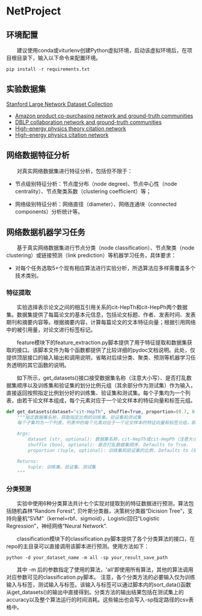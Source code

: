 # NetProject

## 环境配置

&emsp;&emsp;建议使用conda或viturlenv创建Python虚拟环境，启动该虚拟环境后，在项目根目录下，输入以下命令来配置环境。

    pip install -r requirements.txt


## 实验数据集

[Stanford Large Network Dataset Collection](http://snap.stanford.edu/data/index.html)

* [Amazon product co-purchasing network and ground-truth communities](http://snap.stanford.edu/data/com-Amazon.html)
* [DBLP collaboration network and ground-truth communities](http://snap.stanford.edu/data/com-DBLP.html)
* [High-energy physics theory citation network](http://snap.stanford.edu/data/cit-HepTh.html)
* [High-energy physics citation network](http://snap.stanford.edu/data/cit-HepPh.html)


## 网络数据特征分析

&emsp;&emsp;对真实网络数据集进行特征分析，包括但不限于：

* 节点级别特征分析：节点度分布（node degree)、节点中心性（node centrality）、节点聚类系数（clustering coefficient）等；

* 网络级别特征分析：网络直径（diameter）、网络连通块（connected components）分析统计等。


## 网络数据机器学习任务

&emsp;&emsp;基于真实网络数据集进行节点分类（node classification）、节点聚类（node clustering）或链接预测（link prediction）等机器学习任务，具体要求：

* 对每个任务选取5+个现有相应算法进行实验分析，所选算法应多样需覆盖多个技术类别。

### 特征提取

&emsp;&emsp;实验选择表示论文之间的相互引用关系的cit-HepTh和cit-HepPh两个数据集。数据集提供了每篇论文的基本元信息，包括论文标题、作者、发表时间、发表期刊和摘要内容等。根据摘要内容，计算每篇论文的文本特征向量；根据引用网络中的被引用量，对论文进行标签标记。

&emsp;&emsp;feature模块下的feature_extraction.py脚本提供了用于特征提取和数据集获取的接口。该脚本文件为每个函数都提供了比较详细的pydoc文档说明。此处，仅提供顶层接口的输入输出和调用说明，省略对后续分类、聚类、预测等机器学习任务透明的其它函数的说明。

&emsp;&emsp;如下所示，get_datasets()接口接受数据集名称（注意大小写）、是否打乱数据集顺序以及训练集和验证集的划分比例元组（其余部分作为测试集）作为输入，直接返回按照指定比例划分好的训练集、验证集和测试集。每个子集均为一个列表，由若干论文样本组成，每个元素对应于一个论文样本的特征向量和标签元组。

```python
def get_datasets(dataset="cit-HepTh", shuffle=True, proportion=(0.7, 0.2)):
    """指定数据集名称，获取指定比例的训练集、验证集和测试集
    每个子集均为一个列表，列表中的每个元素对应于一个论文样本的特征向量和标签元组，即(feature_vector, label)

    Args:
        dataset (str, optional): 数据集名称，cit-HepTh或cit-HepPh（注意大小写）. Defaults to "cit-HepTh".
        shuffle (bool, optional): 是否打乱数据集顺序. Defaults to True.
        proportion (tuple, optional): 训练集和验证集的比例. Defaults to (0.7, 0.2).

    Returns:
        tuple: 训练集、验证集、测试集
    """
```

### 分类预测
&emsp;&emsp;实验中使用6种分类算法共计七个实现对提取到的特征数据进行预测，算法包括随机森林“Random Forest”, 贝叶斯分类器，决策树分类器“Dicision Tree”，支持向量机“SVM”（kernel=rbf、sigmoid），Logistic回归“Logistic Regression”，神经网络“Neural Network”.

&emsp;&emsp;classification模块下的classification.py脚本提供了各个分类算法的接口，在repo的主目录可以直接调用该脚本进行预测。使用方法如下：
```
python -d your_dataset_name -m all -sp your_result_save_path
```

&emsp;&emsp;其中 -m 后的参数指定了使用的算法，'all'即使用所有算法，其他的算法调用对应参数可见的classification.py脚本。
注意，各个分类方法的必要输入仅为训练输入与标签，测试输入与标签。该输入与标签可以通过脚本内的sort_data()函数从get_datasets()的输出中直接得到。分类方法的输出结果包括在测试集上的accuracy以及整个算法运行的时间消耗。这些输出也会写入-sp指定路径的csv表格中。
